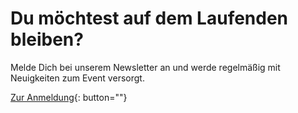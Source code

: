 # Du möchtest auf dem Laufenden bleiben?

Melde Dich bei unserem Newsletter an und werde regelmäßig mit Neuigkeiten zum Event versorgt.

[Zur Anmeldung](/goto/newsletter){: button=""}
